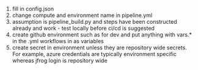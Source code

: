1. fill in config.json
2. change compute and environment name in pipeline.yml
3. assumption is pipeline_build.py and steps have been constructed already and work - test locally before ci/cd is suggested
4. create github environment such as for dev and put anything with vars.* in the .yml workflows in as variables
5. create secret in environment unless they are repository wide secrets. For example, azure credentials are typically environment specific whereas jfrog login is repository wide
